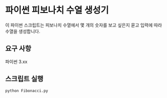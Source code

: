 # 파이썬 피보나치 수열 생성기
이 파이썬 스크립트는 피보나치 수열에서 몇 개의 숫자를 보고 싶은지 묻고 입력에 따라 수열을 생성합니다.

## 요구 사항
파이썬 3.xx

## 스크립트 실행
```bash
python Fibonacci.py
```
